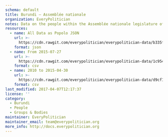 ```yaml
---
schema: default
title: Burundi — Assemblée nationale
organization: EveryPolitician
notes: Data on the people within the Assemblée nationale legislature of Burundi.
resources:
  - name: All Data as Popolo JSON
    url: >-
      https://cdn.rawgit.com/everypolitician/everypolitician-data/b335f267959f235b8d997aaab9d4c43f4ac4f665/data/Burundi/Assembly/ep-popolo-v1.0.json
    format: json
  - name: From 2015-07-27
    url: >-
      https://cdn.rawgit.com/everypolitician/everypolitician-data/1c9544747279fd51bf3d47c3e0aa31569bf21953/data/Burundi/Assembly/term-2015.csv
    format: csv
  - name: 2010 to 2015-04-30
    url: >-
      https://cdn.rawgit.com/everypolitician/everypolitician-data/d9cf1c4a3622b3d7390de2bf3652a5433448236f/data/Burundi/Assembly/term-2010.csv
    format: csv
last_modified: 2017-04-07T12:17:37
license: ''
category:
  - Burundi
  - People
  - Groups & Bodies
maintainer: EveryPolitician
maintainer_email: team@everypolitician.org
more_info: http://docs.everypolitician.org
---
```

